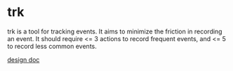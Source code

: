 # trk

trk is a tool for tracking events. It aims to minimize the friction in recording an event. It should require <= 3 actions to record frequent events, and <= 5 to record less common events.

[design doc](https://docs.google.com/document/d/1wcAF_SO2drDqhAw9YP0vkJfMtU3vo-lNKyBRnPvyfUM/edit?usp=sharing)
